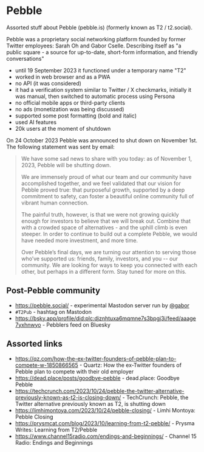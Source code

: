 # Pebble

Assorted stuff about Pebble (pebble.is) (formerly known as T2 / t2.social).

Pebble was a proprietary social networking platform founded by former Twitter employees: Sarah Oh and Gabor Cselle. Describing itself as "a public square - a source for up-to-date, short-form information, and friendly conversations"

- until 19 September 2023 it functioned under a temporary name "T2"
- worked in web browser and as a PWA
- no API (it was considered)
- it had a verification system similar to Twitter / X checkmarks, initially it was manual, then switched to automatic process using Persona
- no official mobile apps or third-party clients
- no ads (monetization was being discussed)
- supported some post formatting (bold and italic)
- used AI features
- 20k users at the moment of shutdown

On 24 October 2023 Pebble was announced to shut down on November 1st. The following statement was sent by email:

> We have some sad news to share with you today: as of November 1, 2023, Pebble will be shutting down.
>
> We are immensely proud of what our team and our community have accomplished together, and we feel validated that our vision for Pebble proved true: that purposeful growth, supported by a deep commitment to safety, can foster a beautiful online community full of vibrant human connection.
>
> The painful truth, however, is that we were not growing quickly enough for investors to believe that we will break out. Combine that with a crowded space of alternatives - and the uphill climb is even steeper. In order to continue to build out a complete Pebble, we would have needed more investment, and more time.
>
> Over Pebble’s final days, we are turning our attention to serving those who’ve supported us: friends, family, investors, and you -- our community. We are looking for ways to keep you connected with each other, but perhaps in a different form. Stay tuned for more on this.

## Post-Pebble community

- https://pebble.social/ - experimental Mastodon server run by [@gabor](https://pebble.social/@gabor)
- `#T2Pub` - hashtag on Mastodon
- https://bsky.app/profile/did:plc:djznhtuxa6mqmne7s3bpgj3i/feed/aaage7yxhnwyo - Pebblers feed on Bluesky

## Assorted links

- https://qz.com/how-the-ex-twitter-founders-of-pebble-plan-to-compete-w-1850866565 - Quartz: How the ex-Twitter founders of Pebble plan to compete with their old employer
- https://dead.place/posts/goodbye-pebble - dead.place: Goodbye Pebble
- https://techcrunch.com/2023/10/24/pebble-the-twitter-alternative-previously-known-as-t2-is-closing-down/ - TechCrunch: Pebble, the Twitter alternative previously known as T2, is shutting down
- https://limhimontoya.com/2023/10/24/pebble-closing/ - Limhi Montoya: Pebble Closing
- https://prysmcat.com/blog/2023/10/learning-from-t2-pebble/ - Prysma Writes: Learning from T2/Pebble
- https://www.channel15radio.com/endings-and-beginnings/ - Channel 15 Radio: Endings and Beginnings
